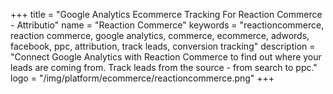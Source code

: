 +++
title = "Google Analytics Ecommerce Tracking For Reaction Commerce - Attributio"
name = "Reaction Commerce"
keywords = "reactioncommerce, reaction commerce, google analytics, commerce, ecommerce, adwords, facebook, ppc, attribution, track leads, conversion tracking"
description = "Connect Google Analytics with Reaction Commerce to find out where your leads are coming from. Track leads from the source - from search to ppc."
logo = "/img/platform/ecommerce/reactioncommerce.png"
+++
